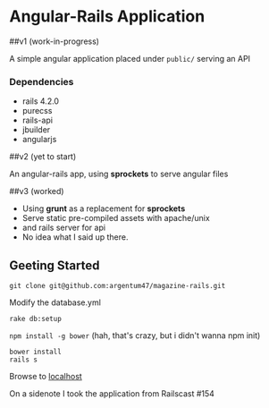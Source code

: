 # Angular-Rails Application

##v1 (work-in-progress)

A simple angular application placed under `public/` serving an API


### Dependencies

* rails 4.2.0
* purecss
* rails-api
* jbuilder
* angularjs


##v2 (yet to start)

An angular-rails app, using __sprockets__ to serve angular files


##v3 (worked)

* Using __grunt__ as a replacement for __sprockets__
* Serve static pre-compiled assets with apache/unix
* and rails server for api
* No idea what I said up there.

## Geeting Started

`git clone git@github.com:argentum47/magazine-rails.git`

Modify the database.yml

```
rake db:setup
```
`npm install -g bower` (hah, that's crazy, but i didn't wanna npm init)
```
bower install
rails s
```

Browse to <a href="localhost:3000">localhost</a>

<aside>On a sidenote I took the application from Railscast #154 </aside>
